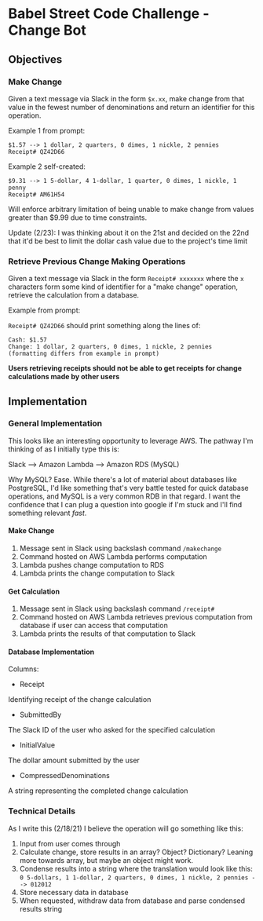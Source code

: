 # Babel Street Code Challenge -  Change Bot

## Objectives

### Make Change

Given a text message via Slack in the form `$x.xx`, make change from that value in the fewest number of denominations and return an identifier for this operation.

Example 1 from prompt:

    $1.57 --> 1 dollar, 2 quarters, 0 dimes, 1 nickle, 2 pennies
    Receipt# QZ42D66
    
Example 2 self-created:

    $9.31 --> 1 5-dollar, 4 1-dollar, 1 quarter, 0 dimes, 1 nickle, 1 penny
    Receipt# AM61H54

Will enforce arbitrary limitation of being unable to make change from values greater than $9.99 due to time constraints.

Update (2/23): I was thinking about it on the 21st and decided on the 22nd that it'd be best to limit the dollar cash value due to the project's time limit

### Retrieve Previous Change Making Operations

Given a text message via Slack in the form `Receipt# xxxxxxx` where the `x` characters form some kind of identifier for a "make change" operation, retrieve the calculation from a database.

Example from prompt:

`Receipt# QZ42D66` should print something along the lines of:

    Cash: $1.57
    Change: 1 dollar, 2 quarters, 0 dimes, 1 nickle, 2 pennies
    (formatting differs from example in prompt)
    
**Users retrieving receipts should not be able to get receipts for change calculations made by other users**
    
## Implementation

### General Implementation

This looks like an interesting opportunity to leverage AWS. The pathway I'm thinking of as I initially type this is:

Slack --> Amazon Lambda --> Amazon RDS (MySQL)

Why MySQL? Ease. While there's a lot of material about databases like PostgreSQL, I'd like something that's very battle tested for quick database operations, and MySQL is a very common RDB in that regard. I want the confidence that I can plug a question into google if I'm stuck and I'll find something relevant *fast*.

#### Make Change

1. Message sent in Slack using backslash command `/makechange`
2. Command hosted on AWS Lambda performs computation
3. Lambda pushes change computation to RDS
4. Lambda prints the change computation to Slack

#### Get Calculation

1. Message sent in Slack using backslash command `/receipt#`
2. Command hosted on AWS Lambda retrieves previous computation from database if user can access that computation
3. Lambda prints the results of that computation to Slack

#### Database Implementation

Columns:

- Receipt

Identifying receipt of the change calculation

- SubmittedBy

The Slack ID of the user who asked for the specified calculation

- InitialValue

The dollar amount submitted by the user

- CompressedDenominations

A string representing the completed change calculation

### Technical Details

As I write this (2/18/21) I believe the operation will go something like this:

1. Input from user comes through
2. Calculate change, store results in an array? Object? Dictionary? Leaning more towards array, but maybe an object might work.
3. Condense results into a string where the translation would look like this: `0 5-dollars, 1 1-dollar, 2 quarters, 0 dimes, 1 nickle, 2 pennies --> 012012`
4. Store necessary data in database
5. When requested, withdraw data from database and parse condensed results string